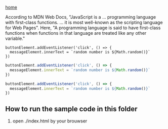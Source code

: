 [home](../README.md)

According to MDN Web Docs, "JavaScript is a ... programming language with first-class functions. ... it is most well-known as the scripting language for Web Pages". Here, "A programming language is said to have first-class functions when functions in that language are treated like any other variable."

```
buttonElement.addEventListener('click', () => {
  messageElement.innerText = `random number is ${Math.random()}`
})
```

```javascript
buttonElement.addEventListener('click', () => {
  messageElement.innerText = `random number is ${Math.random()}`
})
```

```js
buttonElement.addEventListener('click', () => {
  messageElement.innerText = `random number is ${Math.random()}`
})
```

## How to run the sample code in this folder
1. open ./index.html by your brouwser